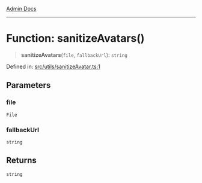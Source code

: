 [Admin Docs](/)

---

# Function: sanitizeAvatars()

> **sanitizeAvatars**(`file`, `fallbackUrl`): `string`

Defined in: [src/utils/sanitizeAvatar.ts:1](https://github.com/PalisadoesFoundation/talawa-admin/blob/main/src/utils/sanitizeAvatar.ts#L1)

## Parameters

### file

`File`

### fallbackUrl

`string`

## Returns

`string`
